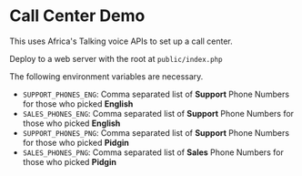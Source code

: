 # Call Center Demo

This uses Africa's Talking voice APIs to set up a call center. 

Deploy to a web server with the root at `public/index.php`

The following environment variables are necessary.

- `SUPPORT_PHONES_ENG`: Comma separated list of **Support** Phone Numbers for those who picked **English**
- `SALES_PHONES_ENG`: Comma separated list of **Support** Phone Numbers for those who picked **English**
- `SUPPORT_PHONES_PNG`: Comma separated list of **Support** Phone Numbers for those who picked **Pidgin**
- `SALES_PHONES_PNG`: Comma separated list of **Sales** Phone Numbers for those who picked **Pidgin**

